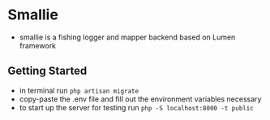 # Smallie

- smallie is a fishing logger and mapper backend based on Lumen framework

## Getting Started
- in terminal run `php artisan migrate`
- copy-paste the .env file and fill out the environment variables necessary
- to start up the server for testing run `php -S localhost:8000 -t public`
